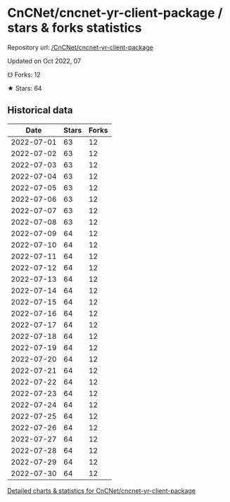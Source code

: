 # CnCNet/cncnet-yr-client-package / stars & forks statistics

Repository url: [/CnCNet/cncnet-yr-client-package](https://github.com/CnCNet/cncnet-yr-client-package)

Updated on Oct 2022, 07

☋ Forks: 12

★ Stars: 64

## Historical data
| Date | Stars | Forks |
|------|-------|-------|
| 2022-07-01 | 63 | 12 | 
| 2022-07-02 | 63 | 12 | 
| 2022-07-03 | 63 | 12 | 
| 2022-07-04 | 63 | 12 | 
| 2022-07-05 | 63 | 12 | 
| 2022-07-06 | 63 | 12 | 
| 2022-07-07 | 63 | 12 | 
| 2022-07-08 | 63 | 12 | 
| 2022-07-09 | 64 | 12 | 
| 2022-07-10 | 64 | 12 | 
| 2022-07-11 | 64 | 12 | 
| 2022-07-12 | 64 | 12 | 
| 2022-07-13 | 64 | 12 | 
| 2022-07-14 | 64 | 12 | 
| 2022-07-15 | 64 | 12 | 
| 2022-07-16 | 64 | 12 | 
| 2022-07-17 | 64 | 12 | 
| 2022-07-18 | 64 | 12 | 
| 2022-07-19 | 64 | 12 | 
| 2022-07-20 | 64 | 12 | 
| 2022-07-21 | 64 | 12 | 
| 2022-07-22 | 64 | 12 | 
| 2022-07-23 | 64 | 12 | 
| 2022-07-24 | 64 | 12 | 
| 2022-07-25 | 64 | 12 | 
| 2022-07-26 | 64 | 12 | 
| 2022-07-27 | 64 | 12 | 
| 2022-07-28 | 64 | 12 | 
| 2022-07-29 | 64 | 12 | 
| 2022-07-30 | 64 | 12 | 


[Detailed charts & statistics for CnCNet/cncnet-yr-client-package](https://reviewgithub.com/rep/CnCNet/cncnet-yr-client-package)
